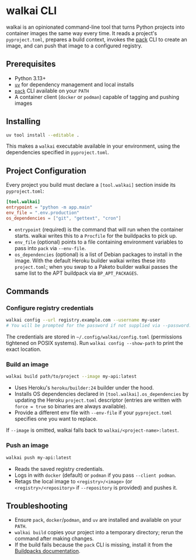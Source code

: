 # walkai CLI

walkai is an opinionated command-line tool that turns Python projects into container images the same way every time. It reads a project's `pyproject.toml`, prepares a build context, invokes the [pack](https://buildpacks.io/docs/tools/pack/) CLI to create an image, and can push that image to a configured registry.

## Prerequisites

- Python 3.13+
- [`uv`](https://docs.astral.sh/uv/) for dependency management and local installs
- [`pack`](https://buildpacks.io/docs/tools/pack/) CLI available on your `PATH`
- A container client (`docker` or `podman`) capable of tagging and pushing images

## Installing

```bash
uv tool install --editable .
```

This makes a `walkai` executable available in your environment, using the dependencies specified in `pyproject.toml`.

## Project Configuration

Every project you build must declare a `[tool.walkai]` section inside its `pyproject.toml`:

```toml
[tool.walkai]
entrypoint = "python -m app.main"
env_file = ".env.production"
os_dependencies = ["git", "gettext", "cron"]
```

- `entrypoint` (required) is the command that will run when the container starts. walkai writes this to a `Procfile` for the buildpacks to pick up.
- `env_file` (optional) points to a file containing environment variables to pass into `pack` via `--env-file`.
- `os_dependencies` (optional) is a list of Debian packages to install in the image. With the default Heroku builder walkai writes these into `project.toml`; when you swap to a Paketo builder walkai passes the same list to the APT buildpack via `BP_APT_PACKAGES`.

## Commands

### Configure registry credentials

```bash
walkai config --url registry.example.com --username my-user
# You will be prompted for the password if not supplied via --password.
```

The credentials are stored in `~/.config/walkai/config.toml` (permissions tightened on POSIX systems). Run `walkai config --show-path` to print the exact location.

### Build an image

```bash
walkai build path/to/project --image my-api:latest
```

- Uses Heroku's `heroku/builder:24` builder under the hood.
- Installs OS dependencies declared in `[tool.walkai].os_dependencies` by updating the Heroku `project.toml` descriptor (entries are written with `force = true` so binaries are always available).
- Provide a different env file with `--env-file` if your `pyproject.toml` specifies one you want to replace.

If `--image` is omitted, walkai falls back to `walkai/<project-name>:latest`.

### Push an image

```bash
walkai push my-api:latest
```

- Reads the saved registry credentials.
- Logs in with `docker` (default) or `podman` if you pass `--client podman`.
- Retags the local image to `<registry>/<image>` (or `<registry>/<repository>` if `--repository` is provided) and pushes it.

## Troubleshooting

- Ensure `pack`, `docker`/`podman`, and `uv` are installed and available on your `PATH`.
- `walkai build` copies your project into a temporary directory; rerun the command after making changes.
- If the build fails because the `pack` CLI is missing, install it from the [Buildpacks documentation](https://buildpacks.io/docs/tools/pack/).
